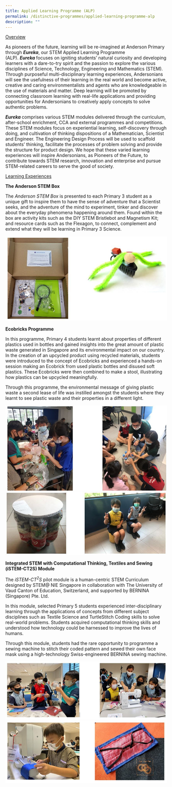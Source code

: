 ```yaml
---
title: Applied Learning Programme (ALP)
permalink: /distinctive-programmes/applied-learning-programme-alp
description: ""
---
```

<p><u>Overview</u></p>
<p>As pioneers of the future, learning will be re-imagined at Anderson Primary through&nbsp;<strong><em>Eureka</em></strong>, our STEM Applied Learning Programme (ALP).&nbsp;<strong><em>Eureka&nbsp;</em></strong>focuses on igniting students&rsquo; natural curiosity and developing learners with a dare-to-try spirit and the passion to explore the various disciplines of Science, Technology, Engineering and Mathematics (STEM). Through purposeful multi-disciplinary learning experiences, Andersonians will see the usefulness of their learning in the real world and become active, creative and caring environmentalists and agents who are knowledgeable in the use of materials and matter. Deep learning will be promoted by connecting classroom learning with real-life applications and providing opportunities for Andersonians to creatively apply concepts to solve authentic problems.</p>
<p><strong><em>Eureka&nbsp;</em></strong>comprises various STEM modules delivered through the curriculum, after-school enrichment, CCA and external programmes and competitions. These STEM modules focus on experiential learning, self-discovery through doing, and cultivation of thinking dispositions of a Mathematician, Scientist and Engineer. The Engineering Design Process will be used to scaffold students&rsquo; thinking, facilitate the processes of problem solving and provide the structure for product design. We hope that these varied learning experiences will inspire Andersonians, as Pioneers of the Future, to contribute towards STEM research, innovation and enterprise and pursue STEM-related careers to serve the good of society.</p>
<p><u>Learning Experiences</u></p>
<p><strong>The Anderson STEM Box</strong></p>
<p>The&nbsp;<em>Anderson STEM Box</em>&nbsp;is presented to each Primary 3 student as a unique gift to inspire them to have the sense of adventure that a Scientist seeks, and the adventure of the mind to experiment, tinker and discover about the everyday phenomena happening around them. Found within the box are activity kits such as the DIY STEM Bristlebot and Magnetism Kit; and resource cards such as the Flexagon, to connect, complement and extend what they will be learning in Primary 3 Science.</p>
<img src="/images/2021-ALP-pic-1.jpg">
<p><strong>Ecobricks Programme</strong></p>
<p>In this programme, Primary 4 students learnt about properties of different plastics used in bottles and gained insights into the great amount of plastic waste generated in Singapore and its environmental&nbsp;impact on our&nbsp;country. In the creation of an upcycled product using recycled materials, students were introduced to the concept of Ecobricks and experienced a hands-on session making an Ecobrick from used plastic bottles and disused soft plastics. These Ecobricks were then combined to make a stool, illustrating how plastics can be upcycled meaningfully.</p>
<p>Through this programme, the environmental message of giving plastic waste a second lease of life was instilled amongst the students where they learnt to see plastic waste and their properties in a different&nbsp;light.&nbsp;</p>
<img src="/images/2021-ALP-pic-2.jpg">
<img src="/images/2021-ALP-pic-3.jpg">
<p><strong>Integrated STEM with Computational Thinking, Textiles and Sewing (iSTEM-CT2S) Module</strong></p>
<p>The&nbsp;<em>iSTEM-CT<sup>2</sup>S</em>&nbsp;pilot module is a human-centric STEM Curriculum designed by STEM@ NIE Singapore in collaboration with The University of Vaud Canton of Education, Switzerland, and supported by BERNINA (Singapore) Pte. Ltd.&nbsp;</p>
<p>In this module, selected Primary 5 students&nbsp;experienced inter-disciplinary learning through the applications of concepts from different subject disciplines such as Textile Science and TurtleStitch Coding skills to solve real-world problems. Students acquired computational thinking skills and understood how technology could be harnessed to improve the lives of humans.</p>
<p>Through this module, students had the rare opportunity to programme a sewing machine to stitch their coded pattern and sewed their own face mask using a high-technology Swiss-engineered BERNINA sewing machine.</p>
<img src="/images/2021-ALP-pic-4.jpg">
<img src="/images/2021-ALP-pic-5.jpg">